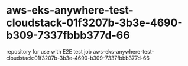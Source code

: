 # aws-eks-anywhere-test-cloudstack-01f3207b-3b3e-4690-b309-7337fbbb377d-66
repository for use with E2E test job aws-eks-anywhere-test-cloudstack:01f3207b-3b3e-4690-b309-7337fbbb377d-66
